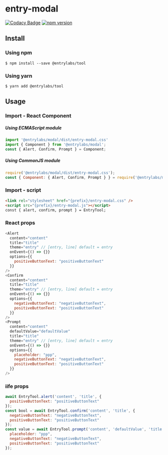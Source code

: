 # entry-modal
[![Codacy Badge](https://api.codacy.com/project/badge/Grade/783a03f8ddd54c6784bcaa3bd01c90d6)](https://www.codacy.com/gh/entrylabs/entry-modal?utm_source=github.com&amp;utm_medium=referral&amp;utm_content=entrylabs/entry-modal&amp;utm_campaign=Badge_Grade)
[![npm version](https://badge.fury.io/js/%40entrylabs%2Fmodal.svg)](https://badge.fury.io/js/%40entrylabs%2Fmodal)

## Install
### Using npm
```
$ npm install --save @entrylabs/tool
```
### Using yarn
```
$ yarn add @entrylabs/tool
```

## Usage
### Import - React Component
##### Using ECMAScript module
```javascript
import '@entrylabs/modal/dist/entry-modal.css'
import { Component } from '@entrylabs/modal';
const { Alert, Confirm, Prompt } = Component;
```

##### Using CommonJS module
```javascript
require('@entrylabs/modal/dist/entry-modal.css');
const { Component: { Alert, Confirm, Prompt } } = require('@entrylabs/modal');
```

### Import - script
```html
<link rel="stylesheet" href="{prefix}/entry-modal.css" />
<script src="{prefix}/entry-modal.js"></script>
const { alert, confirm, prompt } = EntryTool;
```

### React props
``` javascript
<Alert
  content="content"
  title="title"
  theme="entry" // [entry, line] default = entry
  onEvent={() => {}}
  options={{ 
    positiveButtonText: "positiveButtonText"
  }}
/>
<Confirm
  content="content"
  title="title"
  theme="entry" // [entry, line] default = entry
  onEvent={() => {}}
  options={{ 
    negativeButtonText: "negativeButtonText",
    positiveButtonText: "positiveButtonText"
  }}
/>
<Prompt
  content="content"
  defaultValue="defaultValue"
  title="title"
  theme="entry" // [entry, line] default = entry
  onEvent={() => {}}
  options={{ 
    placeholder: "ppp",
    negativeButtonText: "negativeButtonText",
    positiveButtonText: "positiveButtonText"
  }}
/>
```

### iife props
```javascript
await EntryTool.alert('content', 'title', {
  positiveButtonText: "positiveButtonText"
});
const bool = await EntryTool.confirm('content', 'title', {
  negativeButtonText: "negativeButtonText",
  positiveButtonText: "positiveButtonText"
});
const value = await EntryTool.prompt('content', 'defaultValue', 'title', {
  placeholder: "ppp",
  negativeButtonText: "negativeButtonText",
  positiveButtonText: "positiveButtonText"
});
```

